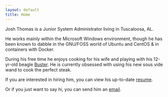 ```yaml
---
layout: default
title: Home
---
```


Josh Thomas is a Junior System Administrator living in Tuscaloosa, AL.

He works mainly within the Microsoft Windows environment, though he has been known to dabble in the GNU/FOSS world of Ubuntu and CentOS & in containers with Docker.

During his free time he enjoys cooking for his wife and playing with his 12-yr-old beagle [Buster](https://www.instagram.com/p/XTidm9jaMU/). He is currently obsessed with using his new sous vide wand to cook the perfect steak.

If you are interested in hiring him, you can view his up-to-date [resume](https://drive.google.com/file/d/1V2KL5vjbBWJ5V3BiM3qheILJduaHHYMl/view?usp=sharing). 

Or if you just want to say hi, you can send him an [email](mailto:contact@joshuadavidthomas.com).